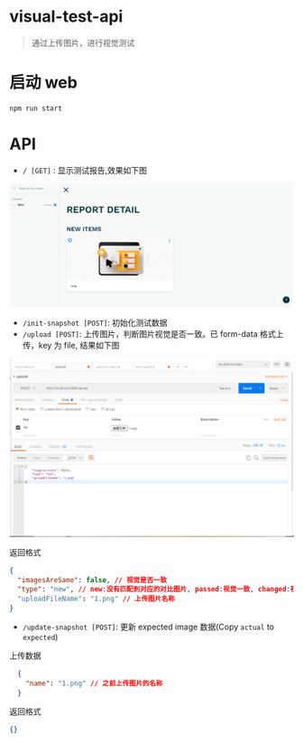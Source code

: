 # visual-test-api
> 通过上传图片，进行视觉测试

# 启动 web
```
npm run start
```


# API

- `/ [GET]` : 显示测试报告,效果如下图

<img src='./docs/images/screenshot-1.png' />

- `/init-snapshot [POST]`: 初始化测试数据
- `/upload [POST]`: 上传图片，判断图片视觉是否一致。已 form-data 格式上传，key 为 file, 结果如下图

<img src='./docs/images/screenshot-upload.png' />

返回格式
```json
{
  "imagesAreSame": false, // 视觉是否一致
  "type": "new", // new:没有匹配到对应的对比图片, passed:视觉一致, changed:视觉不一致
  "uploadFileName": "1.png" // 上传图片名称
}
```

- `/update-snapshot [POST]`: 更新 expected image 数据(Copy `actual` to `expected`)

上传数据
```json
  {
    "name": "1.png" // 之前上传图片的名称
  }
```

返回格式
```json
{}
```




